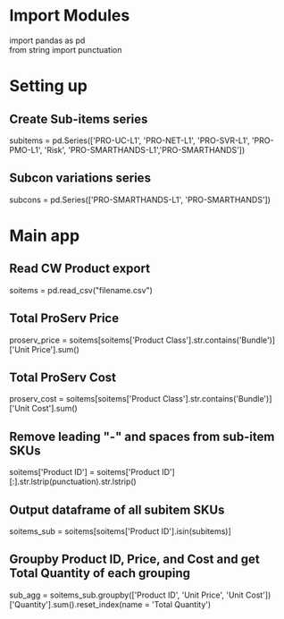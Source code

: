 # Import Modules  
import pandas as pd  
from string import punctuation  

# Setting up  

## Create Sub-items series    
subitems = pd.Series(['PRO-UC-L1', 'PRO-NET-L1', 'PRO-SVR-L1', 'PRO-PMO-L1', 'Risk', 'PRO-SMARTHANDS-L1','PRO-SMARTHANDS'])

## Subcon variations series  
subcons = pd.Series(['PRO-SMARTHANDS-L1', 'PRO-SMARTHANDS'])  

# Main app  

## Read CW Product export  
soitems = pd.read_csv("filename.csv")  

## Total ProServ Price  
proserv_price = soitems[soitems['Product Class'].str.contains('Bundle')]['Unit Price'].sum()  

## Total ProServ Cost  
proserv_cost = soitems[soitems['Product Class'].str.contains('Bundle')]['Unit Cost'].sum()  

## Remove leading "-" and spaces from sub-item SKUs  
soitems['Product ID'] = soitems['Product ID'][:].str.lstrip(punctuation).str.lstrip()  

## Output dataframe of all subitem SKUs  
soitems_sub = soitems[soitems['Product ID'].isin(subitems)]  

## Groupby Product ID, Price, and Cost  and get Total Quantity of each grouping  
sub_agg = soitems_sub.groupby(['Product ID', 'Unit Price', 'Unit Cost'])['Quantity'].sum().reset_index(name = 'Total Quantity')  

